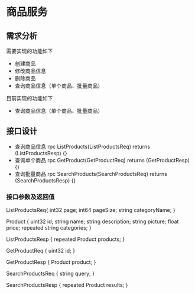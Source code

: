 # 商品服务

## 需求分析

需要实现的功能如下

- 创建商品
- 修改商品信息
- 删除商品
- 查询商品信息（单个商品、批量商品）

目前实现的功能如下

- 查询商品信息（单个商品、批量商品）

## 接口设计

- 查询商品信息  rpc ListProducts(ListProductsReq) returns (ListProductsResp) {}
- 查询单个商品  rpc GetProduct(GetProductReq) returns (GetProductResp) {}
- 查询批量商品  rpc SearchProducts(SearchProductsReq) returns (SearchProductsResp) {}

### 接口参数及返回值

ListProductsReq{
  int32 page;
  int64 pageSize;
  string categoryName;
}

Product {
  uint32 id;
  string name;
  string description;
  string picture;
  float price;
  repeated string categories;
}

ListProductsResp {
  repeated Product products;
}

GetProductReq {
  uint32 id;
}

GetProductResp {
  Product product;
}

SearchProductsReq {
  string query;
}

SearchProductsResp {
  repeated Product results;
}